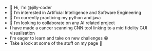 - 👋 Hi, I’m @jilly-coder
- 👀 I’m interested in Artificial Intelligence and Software Engineering
- 🌱 I’m currently practicing my python and java
- 💞️ I’m looking to collaborate on any AI related project
- I have made a cancer scanning CNN tool linking to a mid fidelity GUI visualisation
- I'm eager to learn and take on new challenges 😁
- Take a look at some of the stuff on my page 👀
<!---
jilly-coder/jilly-coder is a ✨ special ✨ repository because its `README.md` (this file) appears on your GitHub profile.
You can click the Preview link to take a look at your changes.
--->
